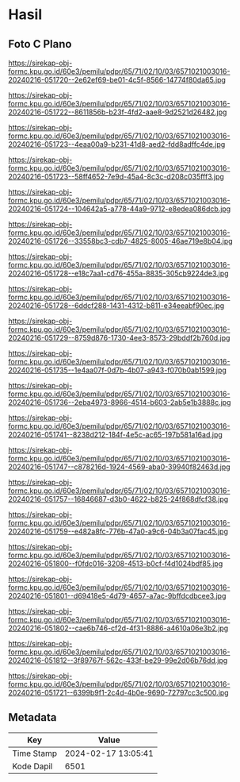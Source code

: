 # Hasil

## Foto C Plano

https://sirekap-obj-formc.kpu.go.id/60e3/pemilu/pdpr/65/71/02/10/03/6571021003016-20240216-051720--2e62ef69-be01-4c5f-8566-14774f80da65.jpg

https://sirekap-obj-formc.kpu.go.id/60e3/pemilu/pdpr/65/71/02/10/03/6571021003016-20240216-051722--8611856b-b23f-4fd2-aae8-9d2521d26482.jpg

https://sirekap-obj-formc.kpu.go.id/60e3/pemilu/pdpr/65/71/02/10/03/6571021003016-20240216-051723--4eaa00a9-b231-41d8-aed2-fdd8adffc4de.jpg

https://sirekap-obj-formc.kpu.go.id/60e3/pemilu/pdpr/65/71/02/10/03/6571021003016-20240216-051723--58ff4652-7e9d-45a4-8c3c-d208c035fff3.jpg

https://sirekap-obj-formc.kpu.go.id/60e3/pemilu/pdpr/65/71/02/10/03/6571021003016-20240216-051724--104642a5-a778-44a9-9712-e8edea086dcb.jpg

https://sirekap-obj-formc.kpu.go.id/60e3/pemilu/pdpr/65/71/02/10/03/6571021003016-20240216-051726--33558bc3-cdb7-4825-8005-46ae719e8b04.jpg

https://sirekap-obj-formc.kpu.go.id/60e3/pemilu/pdpr/65/71/02/10/03/6571021003016-20240216-051728--e18c7aa1-cd76-455a-8835-305cb9224de3.jpg

https://sirekap-obj-formc.kpu.go.id/60e3/pemilu/pdpr/65/71/02/10/03/6571021003016-20240216-051728--6ddcf288-1431-4312-b811-e34eeabf90ec.jpg

https://sirekap-obj-formc.kpu.go.id/60e3/pemilu/pdpr/65/71/02/10/03/6571021003016-20240216-051729--8759d876-1730-4ee3-8573-29bddf2b760d.jpg

https://sirekap-obj-formc.kpu.go.id/60e3/pemilu/pdpr/65/71/02/10/03/6571021003016-20240216-051735--1e4aa07f-0d7b-4b07-a943-f070b0ab1599.jpg

https://sirekap-obj-formc.kpu.go.id/60e3/pemilu/pdpr/65/71/02/10/03/6571021003016-20240216-051736--2eba4973-8966-4514-b603-2ab5e1b3888c.jpg

https://sirekap-obj-formc.kpu.go.id/60e3/pemilu/pdpr/65/71/02/10/03/6571021003016-20240216-051741--8238d212-184f-4e5c-ac65-197b581a16ad.jpg

https://sirekap-obj-formc.kpu.go.id/60e3/pemilu/pdpr/65/71/02/10/03/6571021003016-20240216-051747--c878216d-1924-4569-aba0-39940f82463d.jpg

https://sirekap-obj-formc.kpu.go.id/60e3/pemilu/pdpr/65/71/02/10/03/6571021003016-20240216-051757--16846687-d3b0-4622-b825-24f868dfcf38.jpg

https://sirekap-obj-formc.kpu.go.id/60e3/pemilu/pdpr/65/71/02/10/03/6571021003016-20240216-051759--e482a8fc-776b-47a0-a9c6-04b3a07fac45.jpg

https://sirekap-obj-formc.kpu.go.id/60e3/pemilu/pdpr/65/71/02/10/03/6571021003016-20240216-051800--f0fdc016-3208-4513-b0cf-f4d1024bdf85.jpg

https://sirekap-obj-formc.kpu.go.id/60e3/pemilu/pdpr/65/71/02/10/03/6571021003016-20240216-051801--d69418e5-4d79-4657-a7ac-9bffdcdbcee3.jpg

https://sirekap-obj-formc.kpu.go.id/60e3/pemilu/pdpr/65/71/02/10/03/6571021003016-20240216-051802--cae6b746-cf2d-4f31-8886-a4610a06e3b2.jpg

https://sirekap-obj-formc.kpu.go.id/60e3/pemilu/pdpr/65/71/02/10/03/6571021003016-20240216-051812--3f89767f-562c-433f-be29-99e2d06b76dd.jpg

https://sirekap-obj-formc.kpu.go.id/60e3/pemilu/pdpr/65/71/02/10/03/6571021003016-20240216-051721--6399b9f1-2c4d-4b0e-9690-72797cc3c500.jpg


## Metadata

| Key        | Value               |
| ---------- | ------------------- |
| Time Stamp | 2024-02-17 13:05:41 |
| Kode Dapil | 6501                |



